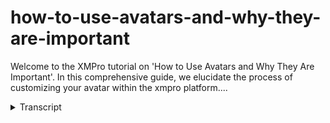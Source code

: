 # how-to-use-avatars-and-why-they-are-important
<!-- embeded video removed -->



Welcome to the XMPro tutorial on 'How to Use Avatars and Why They Are Important'. In this comprehensive guide, we elucidate the process of customizing your avatar within the xmpro platform....
<details>
<summary>Transcript</summary>Welcome to the XMPro tutorial on 'How to Use Avatars and Why They Are Important'. In this comprehensive guide, we elucidate the process of customizing your avatar within the xmpro platform....
the last thing I'll leave you with in

here is you'll notice you can change

your avatar as more and more of you of

using this as you start sharing apps

between each other what I would suggest

you do is if you click your avatar on

the top right and you click edit

it'll open up the subscription manager

and you can edit your details update an

avatar upload an avatar for yourselves

doesn't need to be your your picture

um you know but the the intent is you'll

see as you start publishing and sharing

apps it'll start showing up in here

versus the default again that's the

default

just something to keep and keep in mind

as you are working through this because

you're going to start creating you know

a bunch of data streams you're going to

start creating a bunch of apps and

things and you're going to start sharing

them with with your yourselves with

other people

you may do a presentation

um so you you just want to make sure

that you've uh you've done all that you

can to make it presentable
</details>